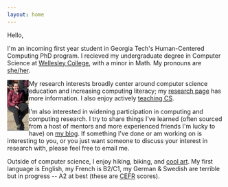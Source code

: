 ```yaml
---
layout: home
---
```


Hello, 

I'm an incoming first year student in Georgia Tech's Human-Centered Computing PhD program. I recieved my undergraduate degree in Computer Science at [Wellesley College](https://www.wellesley.edu/cs), with a minor in Math. My pronouns are [she/her](https://pronoun.is/she).

<img align="left" width="10%" src="images/annabel.png">

My research interests broadly center around computer science education and increasing computing literacy; my [research page](https://annabelrothschild.com/research/) has more information. I also enjoy actively [teaching CS](https://annabelrothschild.com/teaching/).

I'm also interested in widening participation in computing and computing research. I try to share things I've learned (often sourced from a host of mentors and more experienced friends I'm lucky to have) on [my blog](https://medium.com/me/stories/public). If something I've done or am working on is interesting to you, or you just want someone to discuss your interest in research with, please feel free to email me.

Outside of computer science, I enjoy hiking, biking, and [cool art](https://annabelrothschild.com/personal/art/). My first language is English, my French is B2/C1, my German & Swedish are terrible but in progress -- A2 at best (these are [CEFR](https://en.wikipedia.org/wiki/Common_European_Framework_of_Reference_for_Languages) scores).





